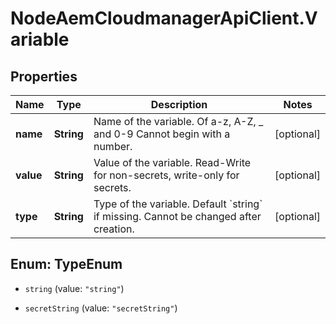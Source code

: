 # NodeAemCloudmanagerApiClient.Variable

## Properties

Name | Type | Description | Notes
------------ | ------------- | ------------- | -------------
**name** | **String** | Name of the variable. Of a-z, A-Z, _ and 0-9 Cannot begin with a number. | [optional] 
**value** | **String** | Value of the variable. Read-Write for non-secrets, write-only for secrets. | [optional] 
**type** | **String** | Type of the variable. Default &#x60;string&#x60; if missing. Cannot be changed after creation. | [optional] 



## Enum: TypeEnum


* `string` (value: `"string"`)

* `secretString` (value: `"secretString"`)




